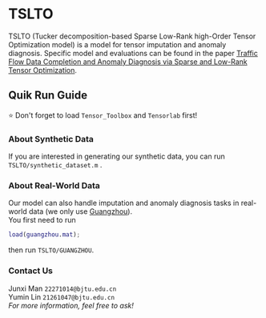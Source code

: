 # TSLTO
TSLTO (Tucker decomposition-based Sparse Low-Rank high-Order Tensor Optimization model) is a model for tensor imputation and anomaly diagnosis. Specific model and evaluations can be found in the paper [Traffic Flow Data Completion and Anomaly Diagnosis via Sparse and Low-Rank Tensor Optimization](https://arxiv.org/abs/2504.02245 "our paper").
## Quik Run Guide
:star: Don't forget to load `Tensor_Toolbox` and `Tensorlab` first!
### About Synthetic Data
If you are interested in generating our synthetic data, you can run `TSLTO/synthetic_dataset.m` .
### About Real-World Data
Our model can also handle imputation and anomaly diagnosis tasks in real-world data (we only use [Guangzhou](https://zenodo.org/records/1205229 "You can get raw data Guangzhou here")).  
You first need to run
```matlab
load(guangzhou.mat);
```
then run `TSLTO/GUANGZHOU`.  
### Contact Us
Junxi Man `22271014@bjtu.edu.cn`  
Yumin Lin `21261047@bjtu.edu.cn`  
*For more information, feel free to ask!* 
